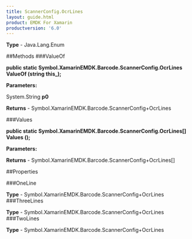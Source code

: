 ```yaml
---
title: ScannerConfig.OcrLines
layout: guide.html
product: EMDK For Xamarin 
productversion: '6.0' 
---
```


    

**Type** - Java.Lang.Enum

##Methods
###ValueOf

**public static Symbol.XamarinEMDK.Barcode.ScannerConfig.OcrLines ValueOf (string this_);**


        

**Parameters:**

System.String **p0** 

**Returns** - Symbol.XamarinEMDK.Barcode.ScannerConfig+OcrLines

###Values

**public static Symbol.XamarinEMDK.Barcode.ScannerConfig.OcrLines[] Values ();**


        

**Parameters:**

**Returns** - Symbol.XamarinEMDK.Barcode.ScannerConfig+OcrLines[]

##Properties

###OneLine

        

**Type** - Symbol.XamarinEMDK.Barcode.ScannerConfig+OcrLines
###ThreeLines

        

**Type** - Symbol.XamarinEMDK.Barcode.ScannerConfig+OcrLines
###TwoLines

        

**Type** - Symbol.XamarinEMDK.Barcode.ScannerConfig+OcrLines

